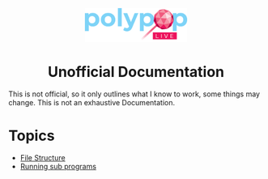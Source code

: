 <p align="center">
 <img src="./Logo_Big.png" alt="PolyPop Live Logo" style="width:40%"></a>
</p>
<h1 align="center">Unofficial Documentation</h1>

This is not official, so it only outlines what I know to work, some things may change. This is not an exhaustive Documentation.

# Topics
+ [File Structure](/file_structure)
+ [Running sub programs](/sub_programs.md)
